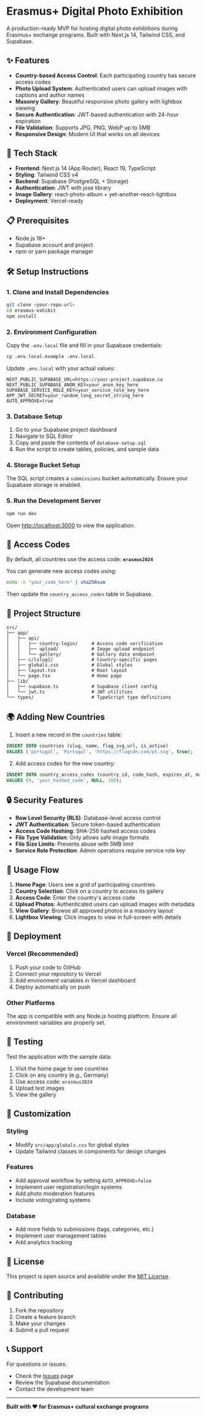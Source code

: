 # Erasmus+ Digital Photo Exhibition

A production-ready MVP for hosting digital photo exhibitions during Erasmus+ exchange programs. Built with Next.js 14, Tailwind CSS, and Supabase.

## ✨ Features

- **Country-based Access Control**: Each participating country has secure access codes
- **Photo Upload System**: Authenticated users can upload images with captions and author names
- **Masonry Gallery**: Beautiful responsive photo gallery with lightbox viewing
- **Secure Authentication**: JWT-based authentication with 24-hour expiration
- **File Validation**: Supports JPG, PNG, WebP up to 5MB
- **Responsive Design**: Modern UI that works on all devices

## 🚀 Tech Stack

- **Frontend**: Next.js 14 (App Router), React 19, TypeScript
- **Styling**: Tailwind CSS v4
- **Backend**: Supabase (PostgreSQL + Storage)
- **Authentication**: JWT with jose library
- **Image Gallery**: react-photo-album + yet-another-react-lightbox
- **Deployment**: Vercel-ready

## 📋 Prerequisites

- Node.js 18+ 
- Supabase account and project
- npm or yarn package manager

## 🛠️ Setup Instructions

### 1. Clone and Install Dependencies

```bash
git clone <your-repo-url>
cd erasmus-exhibit
npm install
```

### 2. Environment Configuration

Copy the `.env.local` file and fill in your Supabase credentials:

```bash
cp .env.local.example .env.local
```

Update `.env.local` with your actual values:

```env
NEXT_PUBLIC_SUPABASE_URL=https://your-project.supabase.co
NEXT_PUBLIC_SUPABASE_ANON_KEY=your_anon_key_here
SUPABASE_SERVICE_ROLE_KEY=your_service_role_key_here
APP_JWT_SECRET=your_random_long_secret_string_here
AUTO_APPROVE=true
```

### 3. Database Setup

1. Go to your Supabase project dashboard
2. Navigate to SQL Editor
3. Copy and paste the contents of `database-setup.sql`
4. Run the script to create tables, policies, and sample data

### 4. Storage Bucket Setup

The SQL script creates a `submissions` bucket automatically. Ensure your Supabase storage is enabled.

### 5. Run the Development Server

```bash
npm run dev
```

Open [http://localhost:3000](http://localhost:3000) to view the application.

## 🔐 Access Codes

By default, all countries use the access code: **`erasmus2024`**

You can generate new access codes using:

```bash
echo -n "your_code_here" | sha256sum
```

Then update the `country_access_codes` table in Supabase.

## 📁 Project Structure

```
src/
├── app/
│   ├── api/
│   │   ├── country-login/     # Access code verification
│   │   ├── upload/            # Image upload endpoint
│   │   └── gallery/           # Gallery data endpoint
│   ├── c/[slug]/              # Country-specific pages
│   ├── globals.css            # Global styles
│   ├── layout.tsx             # Root layout
│   └── page.tsx               # Home page
├── lib/
│   ├── supabase.ts            # Supabase client config
│   └── jwt.ts                 # JWT utilities
└── types/                     # TypeScript type definitions
```

## 🌍 Adding New Countries

1. Insert a new record in the `countries` table:

```sql
INSERT INTO countries (slug, name, flag_svg_url, is_active) 
VALUES ('portugal', 'Portugal', 'https://flagcdn.com/pt.svg', true);
```

2. Add access codes for the new country:

```sql
INSERT INTO country_access_codes (country_id, code_hash, expires_at, max_uses) 
VALUES (9, 'your_hashed_code', NULL, 100);
```

## 🔒 Security Features

- **Row Level Security (RLS)**: Database-level access control
- **JWT Authentication**: Secure token-based authentication
- **Access Code Hashing**: SHA-256 hashed access codes
- **File Type Validation**: Only allows safe image formats
- **File Size Limits**: Prevents abuse with 5MB limit
- **Service Role Protection**: Admin operations require service role key

## 📱 Usage Flow

1. **Home Page**: Users see a grid of participating countries
2. **Country Selection**: Click on a country to access its gallery
3. **Access Code**: Enter the country's access code
4. **Upload Photos**: Authenticated users can upload images with metadata
5. **View Gallery**: Browse all approved photos in a masonry layout
6. **Lightbox Viewing**: Click images to view in full-screen with details

## 🚀 Deployment

### Vercel (Recommended)

1. Push your code to GitHub
2. Connect your repository to Vercel
3. Add environment variables in Vercel dashboard
4. Deploy automatically on push

### Other Platforms

The app is compatible with any Node.js hosting platform. Ensure all environment variables are properly set.

## 🧪 Testing

Test the application with the sample data:

1. Visit the home page to see countries
2. Click on any country (e.g., Germany)
3. Use access code: `erasmus2024`
4. Upload test images
5. View the gallery

## 🔧 Customization

### Styling
- Modify `src/app/globals.css` for global styles
- Update Tailwind classes in components for design changes

### Features
- Add approval workflow by setting `AUTO_APPROVE=false`
- Implement user registration/login systems
- Add photo moderation features
- Include voting/rating systems

### Database
- Add more fields to submissions (tags, categories, etc.)
- Implement user management tables
- Add analytics tracking

## 📄 License

This project is open source and available under the [MIT License](LICENSE).

## 🤝 Contributing

1. Fork the repository
2. Create a feature branch
3. Make your changes
4. Submit a pull request

## 📞 Support

For questions or issues:
- Check the [Issues](../../issues) page
- Review the Supabase documentation
- Contact the development team

---

**Built with ❤️ for Erasmus+ cultural exchange programs**
